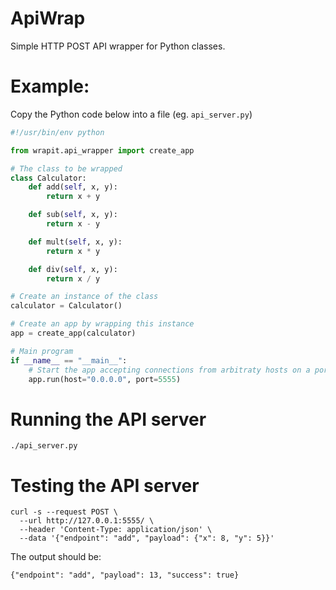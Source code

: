 # ApiWrap
Simple HTTP POST API wrapper for Python classes.

# Example:

Copy the Python code below into a file (eg. `api_server.py`)

```python
#!/usr/bin/env python

from wrapit.api_wrapper import create_app

# The class to be wrapped
class Calculator:
    def add(self, x, y):
        return x + y

    def sub(self, x, y):
        return x - y

    def mult(self, x, y):
        return x * y

    def div(self, x, y):
        return x / y

# Create an instance of the class
calculator = Calculator()

# Create an app by wrapping this instance
app = create_app(calculator)

# Main program
if __name__ == "__main__":
    # Start the app accepting connections from arbitraty hosts on a port
    app.run(host="0.0.0.0", port=5555)
```

# Running the API server

```
./api_server.py
```

# Testing the API server

```
curl -s --request POST \
  --url http://127.0.0.1:5555/ \
  --header 'Content-Type: application/json' \
  --data '{"endpoint": "add", "payload": {"x": 8, "y": 5}}'
```

The output should be:

```
{"endpoint": "add", "payload": 13, "success": true}
```
